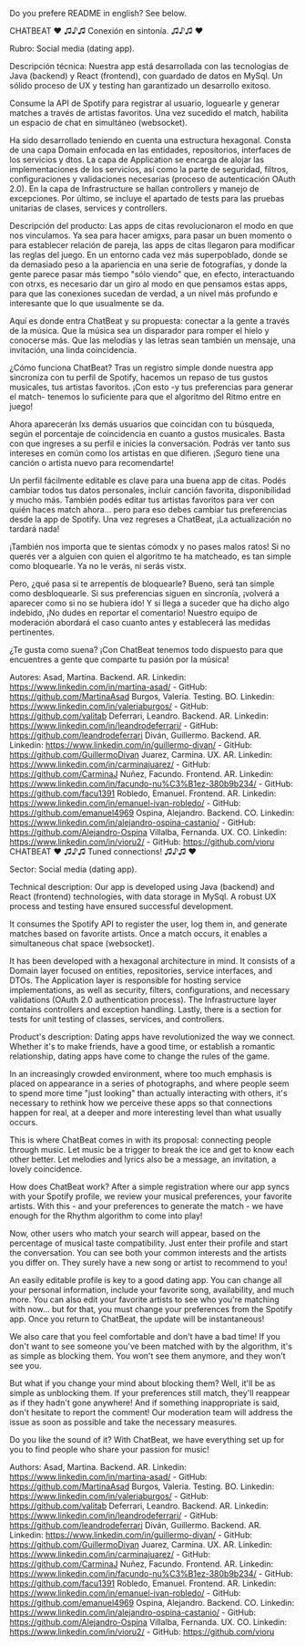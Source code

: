 Do you prefere README in english? See below.

CHATBEAT ♥ ♫♪♫ Conexión en sintonía. ♫♪♫ ♥

Rubro: Social media (dating app).

Descripción técnica: Nuestra app está desarrollada con las tecnologías de Java (backend) y React (frontend), con guardado de datos en MySql. Un sólido proceso de UX y testing han garantizado un desarrollo exitoso.

Consume la API de Spotify para registrar al usuario, loguearle y generar matches a través de artistas favoritos. Una vez sucedido el match, habilita un espacio de chat en simultáneo (websocket).

Ha sido desarrollado teniendo en cuenta una estructura hexagonal. Consta de una capa Domain enfocada en las entidades, repositorios, interfaces de los servicios y dtos. La capa de Application se encarga de alojar las implementaciones de los servicios, así como la parte de seguridad, filtros, configuraciones y validaciones necesarias (proceso de autenticación OAuth 2.0). En la capa de Infrastructure se hallan controllers y manejo de excepciones. Por último, se incluye el apartado de tests para las pruebas unitarias de clases, services y controllers.

Descripción del producto: Las apps de citas revolucionaron el modo en que nos vinculamos. Ya sea para hacer amigxs, para pasar un buen momento o para establecer relación de pareja, las apps de citas llegaron para modificar las reglas del juego.
En un entorno cada vez más superpoblado, donde se da demasiado peso a la apariencia en una serie de fotografías, y donde la gente parece pasar más tiempo "sólo viendo" que, en efecto, interactuando con otrxs, es necesario dar un giro al modo en que pensamos estas apps, para que las conexiones sucedan de verdad, a un nivel más profundo e interesante que lo que usualmente se da.

Aquí es donde entra ChatBeat y su propuesta: conectar a la gente a través de la música. Que la música sea un disparador para romper el hielo y conocerse más. Que las melodías y las letras sean también un mensaje, una invitación, una linda coincidencia.

¿Cómo funciona ChatBeat? Tras un registro simple donde nuestra app sincroniza con tu perfil de Spotify, hacemos un repaso de tus gustos musicales, tus artistas favoritos. ¡Con esto -y tus preferencias para generar el match- tenemos lo suficiente para que el algoritmo del Ritmo entre en juego!

Ahora aparecerán lxs demás usuarios que coincidan con tu búsqueda, según el porcentaje de coincidencia en cuanto a gustos musicales. Basta con que ingreses a su perfil e inicies la conversación. Podrás ver tanto sus intereses en común como los artistas en que difieren. ¡Seguro tiene una canción o artista nuevo para recomendarte!

Un perfil fácilmente editable es clave para una buena app de citas. Podés cambiar todos tus datos personales, incluir canción favorita, disponibilidad y mucho más. También podés editar tus artistas favoritos para ver con quién haces match ahora... pero para eso debes cambiar tus preferencias desde la app de Spotify. Una vez regreses a ChatBeat, ¡La actualización no tardará nada!

¡También nos importa que te sientas cómodx y no pases malos ratos! Si no querés ver a alguien con quien el algoritmo te ha matcheado, es tan simple como bloquearle. Ya no le verás, ni serás vistx.

Pero, ¿qué pasa si te arrepentís de bloquearle? Bueno, será tan simple como desbloquearle. Si sus preferencias siguen en sincronía, ¡volverá a aparecer como si no se hubiera ido! Y si llega a suceder que ha dicho algo indebido, ¡No dudes en reportar el comentario! Nuestro equipo de moderación abordará el caso cuanto antes y establecerá las medidas pertinentes.

¿Te gusta como suena? ¡Con ChatBeat tenemos todo dispuesto para que encuentres a gente que comparte tu pasión por la música!

Autores:
Asad, Martina. Backend. AR. Linkedin: https://www.linkedin.com/in/martina-asad/ - GitHub: https://github.com/MartinaAsad
Burgos, Valeria. Testing. BO. Linkedin: https://www.linkedin.com/in/valeriaburgos/ - GitHub: https://github.com/valitab
Deferrari, Leandro. Backend. AR. Linkedin: https://www.linkedin.com/in/leandrodeferrari/ - GitHub: https://github.com/leandrodeferrari
Diván, Guillermo. Backend. AR. Linkedin: https://www.linkedin.com/in/guillermo-divan/ - GitHub: https://github.com/GuillermoDivan
Juarez, Carmina. UX. AR. Linkedin: https://www.linkedin.com/in/carminajuarez/ - GitHub: https://github.com/CarminaJ
Nuñez, Facundo. Frontend. AR. Linkedin: https://www.linkedin.com/in/facundo-nu%C3%B1ez-380b9b234/ - GitHub: https://github.com/facu1391
Robledo, Emanuel. Frontend. AR. Linkedin: https://www.linkedin.com/in/emanuel-ivan-robledo/ - GitHub: https://github.com/emanuel4969
Ospina, Alejandro. Backend. CO. Linkedin: https://www.linkedin.com/in/alejandro-ospina-castanio/ - GitHub: https://github.com/Alejandro-Ospina
Villalba, Fernanda. UX. CO. Linkedin: https://www.linkedin.com/in/vioru2/ - GitHub: https://github.com/vioru
CHATBEAT ♥ ♫♪♫ Tuned connections! ♫♪♫ ♥

Sector: Social media (dating app).

Technical description: Our app is developed using Java (backend) and React (frontend) technologies, with data storage in MySql. A robust UX process and testing have ensured successful development.

It consumes the Spotify API to register the user, log them in, and generate matches based on favorite artists. Once a match occurs, it enables a simultaneous chat space (websocket).

It has been developed with a hexagonal architecture in mind. It consists of a Domain layer focused on entities, repositories, service interfaces, and DTOs. The Application layer is responsible for hosting service implementations, as well as security, filters, configurations, and necessary validations (OAuth 2.0 authentication process). The Infrastructure layer contains controllers and exception handling. Lastly, there is a section for tests for unit testing of classes, services, and controllers.

Product's description:
Dating apps have revolutionized the way we connect. Whether it's to make friends, have a good time, or establish a romantic relationship, dating apps have come to change the rules of the game.

In an increasingly crowded environment, where too much emphasis is placed on appearance in a series of photographs, and where people seem to spend more time "just looking" than actually interacting with others, it's necessary to rethink how we perceive these apps so that connections happen for real, at a deeper and more interesting level than what usually occurs.

This is where ChatBeat comes in with its proposal: connecting people through music. Let music be a trigger to break the ice and get to know each other better. Let melodies and lyrics also be a message, an invitation, a lovely coincidence.

How does ChatBeat work? After a simple registration where our app syncs with your Spotify profile, we review your musical preferences, your favorite artists. With this - and your preferences to generate the match - we have enough for the Rhythm algorithm to come into play!

Now, other users who match your search will appear, based on the percentage of musical taste compatibility. Just enter their profile and start the conversation. You can see both your common interests and the artists you differ on. They surely have a new song or artist to recommend to you!

An easily editable profile is key to a good dating app. You can change all your personal information, include your favorite song, availability, and much more. You can also edit your favorite artists to see who you're matching with now... but for that, you must change your preferences from the Spotify app. Once you return to ChatBeat, the update will be instantaneous!

We also care that you feel comfortable and don't have a bad time! If you don't want to see someone you've been matched with by the algorithm, it's as simple as blocking them. You won't see them anymore, and they won't see you.

But what if you change your mind about blocking them? Well, it'll be as simple as unblocking them. If your preferences still match, they'll reappear as if they hadn't gone anywhere! And if something inappropriate is said, don't hesitate to report the comment! Our moderation team will address the issue as soon as possible and take the necessary measures.

Do you like the sound of it? With ChatBeat, we have everything set up for you to find people who share your passion for music!

Authors:
Asad, Martina. Backend. AR. Linkedin: https://www.linkedin.com/in/martina-asad/ - GitHub: https://github.com/MartinaAsad
Burgos, Valeria. Testing. BO. Linkedin: https://www.linkedin.com/in/valeriaburgos/ - GitHub: https://github.com/valitab
Deferrari, Leandro. Backend. AR. Linkedin: https://www.linkedin.com/in/leandrodeferrari/ - GitHub: https://github.com/leandrodeferrari
Diván, Guillermo. Backend. AR. Linkedin: https://www.linkedin.com/in/guillermo-divan/ - GitHub: https://github.com/GuillermoDivan
Juarez, Carmina. UX. AR. Linkedin: https://www.linkedin.com/in/carminajuarez/ - GitHub: https://github.com/CarminaJ
Nuñez, Facundo. Frontend. AR. Linkedin: https://www.linkedin.com/in/facundo-nu%C3%B1ez-380b9b234/ - GitHub: https://github.com/facu1391
Robledo, Emanuel. Frontend. AR. Linkedin: https://www.linkedin.com/in/emanuel-ivan-robledo/ - GitHub: https://github.com/emanuel4969
Ospina, Alejandro. Backend. CO. Linkedin: https://www.linkedin.com/in/alejandro-ospina-castanio/ - GitHub: https://github.com/Alejandro-Ospina
Villalba, Fernanda. UX. CO. Linkedin: https://www.linkedin.com/in/vioru2/ - GitHub: https://github.com/vioru